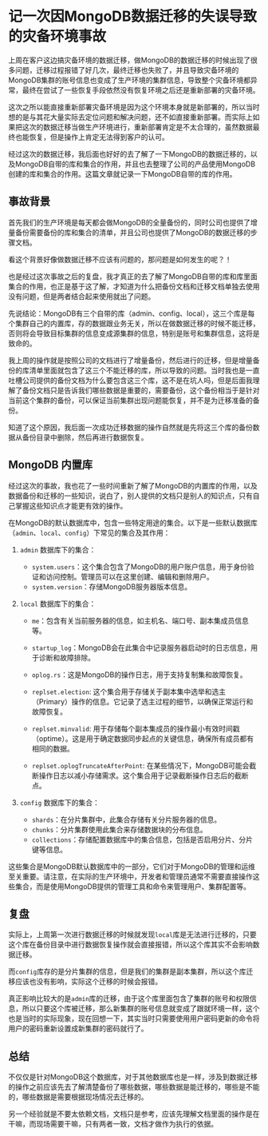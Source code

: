 # 记一次因MongoDB数据迁移的失误导致的灾备环境事故

上周在客户这边搞灾备环境的数据迁移，做MongoDB的数据迁移的时候出现了很多问题，迁移过程报错了好几次，最终迁移也失败了，并且导致灾备环境的MongoDB集群的账号信息也变成了生产环境的集群信息，导致整个灾备环境都异常，最终在尝试了一些恢复手段依然没有恢复环境之后还是重新部署的灾备环境。

这次之所以能直接重新部署灾备环境是因为这个环境本身就是新部署的，所以当时想的是与其花大量实际去定位问题和解决问题，还不如直接重新部署。而实际上如果把这次的数据迁移当做生产环境进行，重新部署肯定是不太合理的，虽然数据最终也能恢复，但是操作上肯定无法得到客户的认可。

经过这次的数据迁移，我后面也好好的去了解了一下MongoDB的数据迁移的，以及MongoDB自带的库和集合的作用，并且也去整理了公司的产品使用MongoDB创建的库和集合的作用。这篇文章就记录一下MongoDB自带的库的作用。

## 事故背景

首先我们的生产环境是每天都会做MongoDB的全量备份的，同时公司也提供了增量备份需要备份的库和集合的清单，并且公司也提供了MongoDB的数据迁移的步骤文档。

看这个背景好像做数据迁移不应该有问题的，那问题是如何发生的呢？！

也是经过这次事故之后的复盘，我才真正的去了解了MongoDB自带的库和库里面集合的作用，也正是基于这了解，才知道为什么把备份文档和迁移文档单独去使用没有问题，但是两者结合起来使用就出了问题。

先说结论：MongoDB有三个自带的库（admin、config、local），这三个库是每个集群自己的内置库，存的数据跟业务无关，所以在做数据迁移的时候不能迁移，否则将会导致目标集群的信息变成源集群的信息，特别是账号和集群信息，这将是致命的。

我上周的操作就是按照公司的文档进行了增量备份，然后进行的迁移，但是增量备份的库清单里面就包含了这三个不能迁移的库，所以导致的问题。当时我也是一直吐槽公司提供的备份文档为什么要包含这三个库，这不是在坑人吗，但是后面我理解了备份文档只是告诉我们哪些数据是重要的，需要备份，这个备份相当于是针对当前这个集群的备份，可以保证当前集群出现问题能恢复，并不是为迁移准备的备份。

知道了这个原因，我后面一次成功迁移数据的操作自然就是先将这三个库的备份数据从备份目录中删除，然后再进行数据恢复。

## MongoDB 内置库

经过这次的事故，我也花了一些时间重新了解了MongoDB的内置库的作用，以及数据备份和迁移的一些知识，说白了，别人提供的文档只是别人的知识点，只有自己掌握这些知识点才能更有效的操作。

在MongoDB的默认数据库中，包含一些特定用途的集合。以下是一些默认数据库（`admin`、`local`、`config`）下常见的集合及其作用：

1. `admin` 数据库下的集合：

	- `system.users`：这个集合包含了MongoDB的用户账户信息，用于身份验证和访问控制。管理员可以在这里创建、编辑和删除用户。
	- `system.version`：存储MongoDB服务器版本信息。

2. `local` 数据库下的集合：

	- `me`：包含有关当前服务器的信息，如主机名、端口号、副本集成员信息等。

	- `startup_log`：MongoDB会在此集合中记录服务器启动时的日志信息，用于诊断和故障排除。
	- `oplog.rs`：这是MongoDB的操作日志，用于支持复制集和故障恢复。
	- `replset.election`: 这个集合用于存储关于副本集中选举和选主（Primary）操作的信息。它记录了选主过程的细节，以确保正常运行和故障恢复。
	- `replset.minvalid`: 用于存储每个副本集成员的操作最小有效时间戳（optime）。这是用于确定数据同步起点的关键信息，确保所有成员都有相同的数据。
	- `replset.oplogTruncateAfterPoint`: 在某些情况下，MongoDB可能会截断操作日志以减小存储需求。这个集合用于记录截断操作日志后的截断点。

3. `config` 数据库下的集合：

	- `shards`：在分片集群中，此集合存储有关分片服务器的信息。
	- `chunks`：分片集群使用此集合来存储数据块的分布信息。
	- `collections`：存储配置数据库中的集合信息，包括是否启用分片、分片键等信息。

这些集合是MongoDB默认数据库中的一部分，它们对于MongoDB的管理和运维至关重要。请注意，在实际的生产环境中，开发者和管理员通常不需要直接操作这些集合，而是使用MongoDB提供的管理工具和命令来管理用户、集群配置等。

## 复盘

实际上，上周第一次进行数据迁移的时候就发现`local`库是无法进行迁移的，只要这个库在备份目录中进行数据恢复操作就会直接报错，所以这个库其实不会影响数据迁移。

而`config`库存的是分片集群的信息，但是我们的集群是副本集群，所以这个库迁移应该也没有影响，实际这个迁移的时候会报错。

真正影响比较大的是`admin`库的迁移，由于这个库里面包含了集群的账号和权限信息，所以只要这个库被迁移，那么新集群的账号信息就变成了跟就环境一样，这个也是当时的实际现象，现在回想一下，其实当时只需要使用用户密码更新的命令将用户的密码重新设置成新集群的密码就行了。

## 总结

不仅仅是针对MongoDB这个数据库，对于其他数据库也是一样，涉及到数据迁移的操作之前应该先去了解清楚备份了哪些数据，哪些数据是能迁移的，哪些是不能的，哪些数据是需要根据现场情况去迁移的。

另一个经验就是不要太依赖文档，文档只是参考，应该先理解文档里面的操作是在干嘛，而现场需要干嘛，只有两者一致，文档才做作为执行的依据。